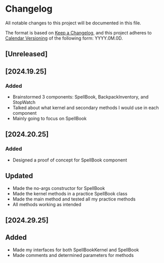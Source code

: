 # Changelog

All notable changes to this project will be documented in this file.

The format is based on [Keep a Changelog](https://keepachangelog.com/en/1.1.0/),
and this project adheres to [Calendar Versioning](https://calver.org/) of
the following form: YYYY.0M.0D.

## [Unreleased]

## [2024.19.25]

### Added

- Brainstormed 3 components: SpellBook, BackpackInventory, and StopWatch
- Talked about what kernel and secondary methods I would use in each component
- Mainly going to focus on SpellBook

## [2024.20.25]

### Added

- Designed a proof of concept for SpellBook component

## Updated

- Made the no-args constructor for SpellBook
- Made the kernel methods in a practice SpellBook class
- Made the main method and tested all my practice methods
- All methods working as intended

## [2024.29.25]

## Added

- Made my interfaces for both SpellBookKernel and SpellBook
- Made comments and determined parameters for methods
